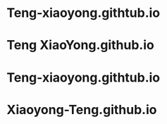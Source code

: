 # Teng-xiaoyong.githtub.io
# Teng XiaoYong.github.io
# Teng-xiaoyong.githtub.io
# Xiaoyong-Teng.github.io
